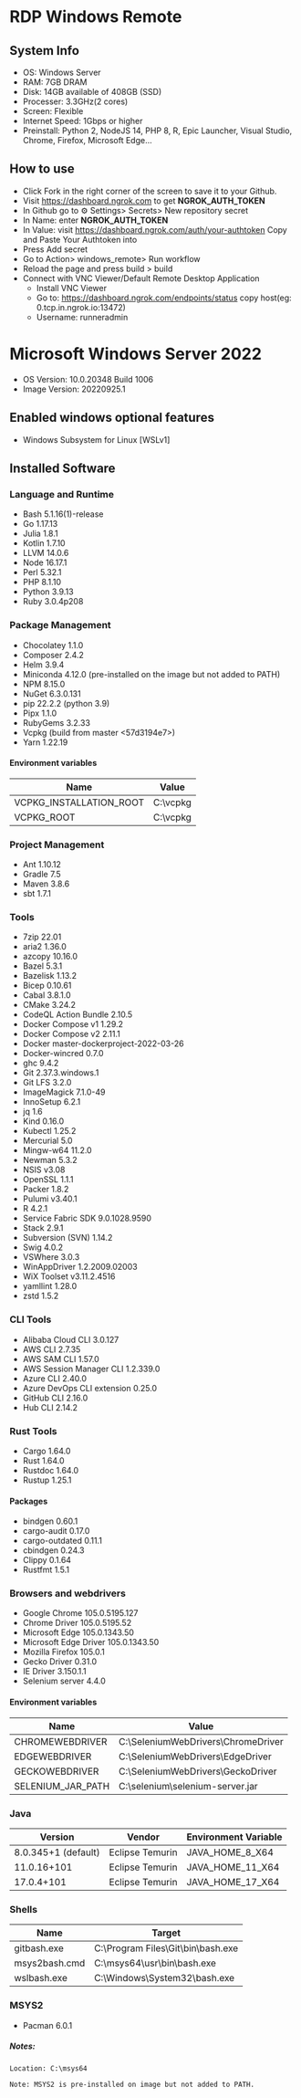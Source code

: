 # RDP Windows Remote



## System Info
- OS: Windows Server
- RAM: 7GB DRAM
- Disk: 14GB available of 408GB (SSD)
- Processer: 3.3GHz(2 cores)
- Screen: Flexible
- Internet Speed: 1Gbps or higher
- Preinstall: Python 2, NodeJS 14, PHP 8, R, Epic Launcher, Visual Studio, Chrome, Firefox, Microsoft Edge...

## How to use
* Click Fork in the right corner of the screen to save it to your Github.
* Visit https://dashboard.ngrok.com to get **NGROK_AUTH_TOKEN**
* In Github go to ⚙ Settings> Secrets> New repository secret
* In Name: enter **NGROK_AUTH_TOKEN**
* In Value: visit https://dashboard.ngrok.com/auth/your-authtoken Copy and Paste Your Authtoken into
* Press Add secret
* Go to Action> windows_remote> Run workflow
* Reload the page and press build > build
* Connect with VNC Viewer/Default Remote Desktop Application
    + Install VNC Viewer
    + Go to: https://dashboard.ngrok.com/endpoints/status copy host(eg: 0.tcp.in.ngrok.io:13472)
    + Username: runneradmin


# Microsoft Windows Server 2022 
- OS Version: 10.0.20348 Build 1006
- Image Version: 20220925.1

## Enabled windows optional features
- Windows Subsystem for Linux [WSLv1]

## Installed Software
### Language and Runtime
- Bash 5.1.16(1)-release
- Go 1.17.13
- Julia 1.8.1
- Kotlin 1.7.10
- LLVM 14.0.6
- Node 16.17.1
- Perl 5.32.1
- PHP 8.1.10
- Python 3.9.13
- Ruby 3.0.4p208

### Package Management
- Chocolatey 1.1.0
- Composer 2.4.2
- Helm 3.9.4
- Miniconda 4.12.0 (pre-installed on the image but not added to PATH)
- NPM 8.15.0
- NuGet 6.3.0.131
- pip 22.2.2 (python 3.9)
- Pipx 1.1.0
- RubyGems 3.2.33
- Vcpkg (build from master \<57d3194e7>)
- Yarn 1.22.19

#### Environment variables
| Name                    | Value    |
| ----------------------- | -------- |
| VCPKG_INSTALLATION_ROOT | C:\vcpkg |
| VCPKG_ROOT              | C:\vcpkg |

### Project Management
- Ant 1.10.12
- Gradle 7.5
- Maven 3.8.6
- sbt 1.7.1

### Tools
- 7zip 22.01
- aria2 1.36.0
- azcopy 10.16.0
- Bazel 5.3.1
- Bazelisk 1.13.2
- Bicep 0.10.61
- Cabal 3.8.1.0
- CMake 3.24.2
- CodeQL Action Bundle 2.10.5
- Docker Compose v1 1.29.2
- Docker Compose v2 2.11.1
- Docker master-dockerproject-2022-03-26
- Docker-wincred 0.7.0
- ghc 9.4.2
- Git 2.37.3.windows.1
- Git LFS 3.2.0
- ImageMagick 7.1.0-49
- InnoSetup 6.2.1
- jq 1.6
- Kind 0.16.0
- Kubectl 1.25.2
- Mercurial 5.0
- Mingw-w64 11.2.0
- Newman 5.3.2
- NSIS v3.08
- OpenSSL 1.1.1
- Packer 1.8.2
- Pulumi v3.40.1
- R 4.2.1
- Service Fabric SDK 9.0.1028.9590
- Stack 2.9.1
- Subversion (SVN) 1.14.2
- Swig 4.0.2
- VSWhere 3.0.3
- WinAppDriver 1.2.2009.02003
- WiX Toolset v3.11.2.4516
- yamllint 1.28.0
- zstd 1.5.2

### CLI Tools
- Alibaba Cloud CLI 3.0.127
- AWS CLI 2.7.35
- AWS SAM CLI 1.57.0
- AWS Session Manager CLI 1.2.339.0
- Azure CLI 2.40.0
- Azure DevOps CLI extension 0.25.0
- GitHub CLI 2.16.0
- Hub CLI 2.14.2

### Rust Tools
- Cargo 1.64.0
- Rust 1.64.0
- Rustdoc 1.64.0
- Rustup 1.25.1

#### Packages
- bindgen 0.60.1
- cargo-audit 0.17.0
- cargo-outdated 0.11.1
- cbindgen 0.24.3
- Clippy 0.1.64
- Rustfmt 1.5.1

### Browsers and webdrivers
- Google Chrome 105.0.5195.127
- Chrome Driver 105.0.5195.52
- Microsoft Edge 105.0.1343.50
- Microsoft Edge Driver 105.0.1343.50
- Mozilla Firefox 105.0.1
- Gecko Driver 0.31.0
- IE Driver 3.150.1.1
- Selenium server 4.4.0

#### Environment variables
| Name              | Value                              |
| ----------------- | ---------------------------------- |
| CHROMEWEBDRIVER   | C:\SeleniumWebDrivers\ChromeDriver |
| EDGEWEBDRIVER     | C:\SeleniumWebDrivers\EdgeDriver   |
| GECKOWEBDRIVER    | C:\SeleniumWebDrivers\GeckoDriver  |
| SELENIUM_JAR_PATH | C:\selenium\selenium-server.jar    |

### Java
| Version             | Vendor          | Environment Variable |
| ------------------- | --------------- | -------------------- |
| 8.0.345+1 (default) | Eclipse Temurin | JAVA_HOME_8_X64      |
| 11.0.16+101         | Eclipse Temurin | JAVA_HOME_11_X64     |
| 17.0.4+101          | Eclipse Temurin | JAVA_HOME_17_X64     |

### Shells
| Name          | Target                            |
| ------------- | --------------------------------- |
| gitbash.exe   | C:\Program Files\Git\bin\bash.exe |
| msys2bash.cmd | C:\msys64\usr\bin\bash.exe        |
| wslbash.exe   | C:\Windows\System32\bash.exe      |

### MSYS2
- Pacman 6.0.1

##### Notes:
```
Location: C:\msys64

Note: MSYS2 is pre-installed on image but not added to PATH.
```


